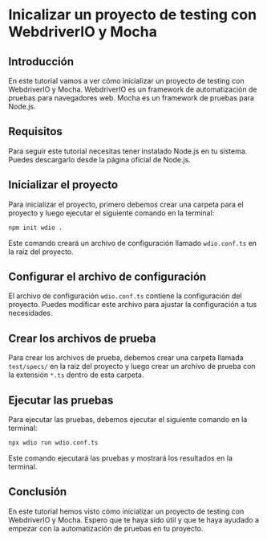 <!-- create readme for testing tutorial -->
# Inicalizar un proyecto de testing con WebdriverIO y Mocha

## Introducción

En este tutorial vamos a ver cómo inicializar un proyecto de testing con WebdriverIO y Mocha. WebdriverIO es un framework de automatización de pruebas para navegadores web. Mocha es un framework de pruebas para Node.js.

## Requisitos

Para seguir este tutorial necesitas tener instalado Node.js en tu sistema. Puedes descargarlo desde la página oficial de Node.js.

## Inicializar el proyecto

Para inicializar el proyecto, primero debemos crear una carpeta para el proyecto y luego ejecutar el siguiente comando en la terminal:

```bash
npm init wdio .
```

Este comando creará un archivo de configuración llamado `wdio.conf.ts` en la raíz del proyecto.

## Configurar el archivo de configuración

El archivo de configuración `wdio.conf.ts` contiene la configuración del proyecto. Puedes modificar este archivo para ajustar la configuración a tus necesidades.

## Crear los archivos de prueba

Para crear los archivos de prueba, debemos crear una carpeta llamada `test/specs/` en la raíz del proyecto y luego crear un archivo de prueba con la extensión `*.ts` dentro de esta carpeta.

## Ejecutar las pruebas

Para ejecutar las pruebas, debemos ejecutar el siguiente comando en la terminal:

```bash
npx wdio run wdio.conf.ts
```

Este comando ejecutará las pruebas y mostrará los resultados en la terminal.

## Conclusión

En este tutorial hemos visto cómo inicializar un proyecto de testing con WebdriverIO y Mocha. Espero que te haya sido útil y que te haya ayudado a empezar con la automatización de pruebas en tu proyecto.
